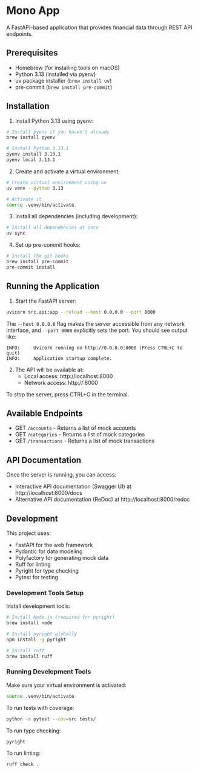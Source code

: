 # Mono App

A FastAPI-based application that provides financial data through REST API endpoints.

## Prerequisites

- Homebrew (for installing tools on macOS)
- Python 3.13 (installed via pyenv)
- uv package installer (`brew install uv`)
- pre-commit (`brew install pre-commit`)

## Installation

1. Install Python 3.13 using pyenv:
```bash
# Install pyenv if you haven't already
brew install pyenv

# Install Python 3.13.1
pyenv install 3.13.1
pyenv local 3.13.1
```

2. Create and activate a virtual environment:
```bash
# Create virtual environment using uv
uv venv --python 3.13

# Activate it
source .venv/bin/activate
```

3. Install all dependencies (including development):
```bash
# Install all dependencies at once
uv sync
```

4. Set up pre-commit hooks:
```bash
# Install the git hooks
brew install pre-commit
pre-commit install
```

## Running the Application

1. Start the FastAPI server:
```bash
uvicorn src.api:app --reload --host 0.0.0.0 --port 8000
```

The `--host 0.0.0.0` flag makes the server accessible from any network interface, and `--port 8000` explicitly sets the port. You should see output like:
```
INFO:     Uvicorn running on http://0.0.0.0:8000 (Press CTRL+C to quit)
INFO:     Application startup complete.
```

2. The API will be available at:
   - Local access: http://localhost:8000
   - Network access: http://<your-ip-address>:8000

To stop the server, press CTRL+C in the terminal.

## Available Endpoints

- GET `/accounts` - Returns a list of mock accounts
- GET `/categories` - Returns a list of mock categories
- GET `/transactions` - Returns a list of mock transactions

## API Documentation

Once the server is running, you can access:
- Interactive API documentation (Swagger UI) at http://localhost:8000/docs
- Alternative API documentation (ReDoc) at http://localhost:8000/redoc

## Development

This project uses:
- FastAPI for the web framework
- Pydantic for data modeling
- Polyfactory for generating mock data
- Ruff for linting
- Pyright for type checking
- Pytest for testing

### Development Tools Setup

Install development tools:
```bash
# Install Node.js (required for pyright)
brew install node

# Install pyright globally
npm install -g pyright

# Install ruff
brew install ruff
```

### Running Development Tools

Make sure your virtual environment is activated:
```bash
source .venv/bin/activate
```

To run tests with coverage:
```bash
python -m pytest --cov=src tests/
```

To run type checking:
```bash
pyright
```

To run linting:
```bash
ruff check .
```
